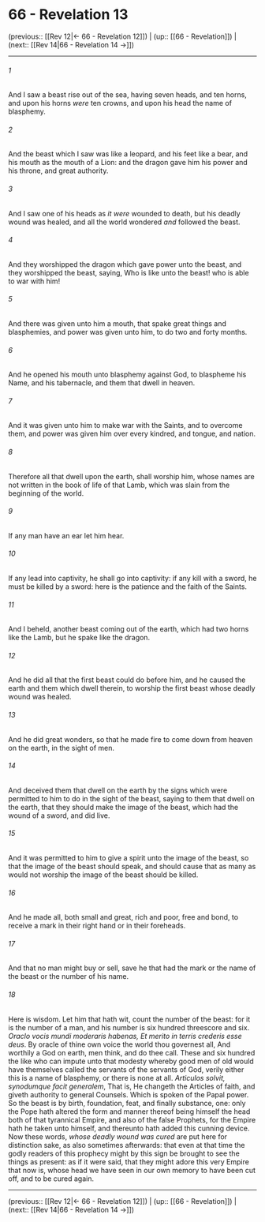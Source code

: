 # 66 - Revelation 13

(previous:: [[Rev 12|← 66 - Revelation 12]]) | (up:: [[66 - Revelation]]) | (next:: [[Rev 14|66 - Revelation 14 →]])

***


###### 1 
And I saw a beast rise out of the sea, having seven heads, and ten horns, and upon his horns _were_ ten crowns, and upon his head the name of blasphemy. 

###### 2 
And the beast which I saw was like a leopard, and his feet like a bear, and his mouth as the mouth of a Lion: and the dragon gave him his power and his throne, and great authority. 

###### 3 
And I saw one of his heads as _it were_ wounded to death, but his deadly wound was healed, and all the world wondered _and_ followed the beast. 

###### 4 
And they worshipped the dragon which gave power unto the beast, and they worshipped the beast, saying, Who is like unto the beast! who is able to war with him! 

###### 5 
And there was given unto him a mouth, that spake great things and blasphemies, and power was given unto him, to do two and forty months. 

###### 6 
And he opened his mouth unto blasphemy against God, to blaspheme his Name, and his tabernacle, and them that dwell in heaven. 

###### 7 
And it was given unto him to make war with the Saints, and to overcome them, and power was given him over every kindred, and tongue, and nation. 

###### 8 
Therefore all that dwell upon the earth, shall worship him, whose names are not written in the book of life of that Lamb, which was slain from the beginning of the world. 

###### 9 
If any man have an ear let him hear. 

###### 10 
If any lead into captivity, he shall go into captivity: if any kill with a sword, he must be killed by a sword: here is the patience and the faith of the Saints. 

###### 11 
And I beheld, another beast coming out of the earth, which had two horns like the Lamb, but he spake like the dragon. 

###### 12 
And he did all that the first beast could do before him, and he caused the earth and them which dwell therein, to worship the first beast whose deadly wound was healed. 

###### 13 
And he did great wonders, so that he made fire to come down from heaven on the earth, in the sight of men. 

###### 14 
And deceived them that dwell on the earth by the signs which were permitted to him to do in the sight of the beast, saying to them that dwell on the earth, that they should make the image of the beast, which had the wound of a sword, and did live. 

###### 15 
And it was permitted to him to give a spirit unto the image of the beast, so that the image of the beast should speak, and should cause that as many as would not worship the image of the beast should be killed. 

###### 16 
And he made all, both small and great, rich and poor, free and bond, to receive a mark in their right hand or in their foreheads. 

###### 17 
And that no man might buy or sell, save he that had the mark or the name of the beast or the number of his name. 

###### 18 
Here is wisdom. Let him that hath wit, count the number of the beast: for it is the number of a man, and his number is six hundred threescore and six. _Oraclo vocis mundi moderaris habenas,_ _Et merito in terris crederis esse deus_. By oracle of thine own voice the world thou governest all, And worthily a God on earth, men think, and do thee call. These and six hundred the like who can impute unto that modesty whereby good men of old would have themselves called the servants of the servants of God, verily either this is a name of blasphemy, or there is none at all. _Articulos solvit, synodumque facit generalem_, That is, He changeth the Articles of faith, and giveth authority to general Counsels. Which is spoken of the Papal power. So the beast is by birth, foundation, feat, and finally substance, one: only the Pope hath altered the form and manner thereof being himself the head both of that tyrannical Empire, and also of the false Prophets, for the Empire hath he taken unto himself, and thereunto hath added this cunning device. Now these words, _whose deadly wound was cured_ are put here for distinction sake, as also sometimes afterwards: that even at that time the godly readers of this prophecy might by this sign be brought to see the things as present: as if it were said, that they might adore this very Empire that now is, whose head we have seen in our own memory to have been cut off, and to be cured again.

***

(previous:: [[Rev 12|← 66 - Revelation 12]]) | (up:: [[66 - Revelation]]) | (next:: [[Rev 14|66 - Revelation 14 →]])
